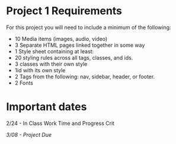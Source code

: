 
# Project 1 Requirements

For this project you will need to include a minimum of the following:

- 10 Media items (images, audio, video)
- 3 Separate HTML pages linked together in some way
- 1 Style sheet containing at least:
- 20 styling rules across all tags, classes, and ids.
- 3 classes with their own style
- 1id with its own style
- 2 Tags from the following: nav, sidebar, header, or footer.
- 2 Fonts

# Important dates

2/24 - In Class Work Time and Progress Crit

_3/08 - Project Due_
